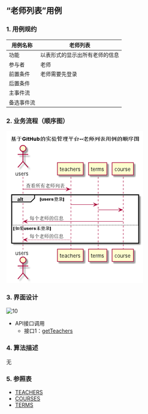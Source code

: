 ## “老师列表”用例

### 1. 用例规约

用例名称 | 老师列表
---|---
功能 | 以表形式的显示出所有老师的信息
参与者 | 老师
前置条件 | 老师需要先登录
后置条件 | 
主事件流 | 
备选事件流 | 

### 2. 业务流程（顺序图）
![](../images/老师列表顺序图.png)
### 3. 界面设计
![10](C:\Users\Administrator\Desktop\test6\ui\截图\10.png)
- API接口调用
    - 接口1：[getTeachers](../接口/getTeachers.md)

### 4. 算法描述
无
### 5. 参照表
- [TEACHERS](../数据库设计.md)
- [COURSES](../数据库设计.md)
- [TERMS](../数据库设计.md)
